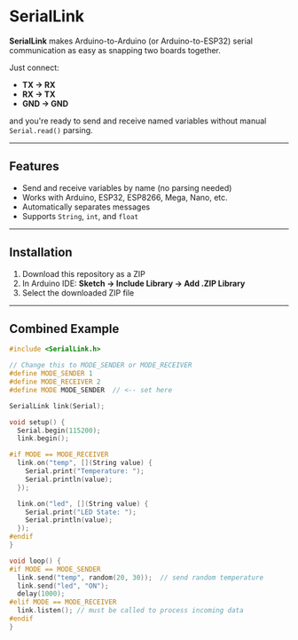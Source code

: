 # SerialLink

**SerialLink** makes Arduino-to-Arduino (or Arduino-to-ESP32) serial communication as easy as snapping two boards together.

Just connect:
- **TX → RX**
- **RX → TX**
- **GND → GND**

and you're ready to send and receive named variables without manual `Serial.read()` parsing.

---

## Features
- Send and receive variables by name (no parsing needed)
- Works with Arduino, ESP32, ESP8266, Mega, Nano, etc.
- Automatically separates messages
- Supports `String`, `int`, and `float`

---

## Installation
1. Download this repository as a ZIP
2. In Arduino IDE: **Sketch → Include Library → Add .ZIP Library**
3. Select the downloaded ZIP file

---

## Combined Example

```cpp
#include <SerialLink.h>

// Change this to MODE_SENDER or MODE_RECEIVER
#define MODE_SENDER 1
#define MODE_RECEIVER 2
#define MODE MODE_SENDER  // <-- set here

SerialLink link(Serial);

void setup() {
  Serial.begin(115200);
  link.begin();

#if MODE == MODE_RECEIVER
  link.on("temp", [](String value) {
    Serial.print("Temperature: ");
    Serial.println(value);
  });

  link.on("led", [](String value) {
    Serial.print("LED State: ");
    Serial.println(value);
  });
#endif
}

void loop() {
#if MODE == MODE_SENDER
  link.send("temp", random(20, 30));  // send random temperature
  link.send("led", "ON");
  delay(1000);
#elif MODE == MODE_RECEIVER
  link.listen(); // must be called to process incoming data
#endif
}
